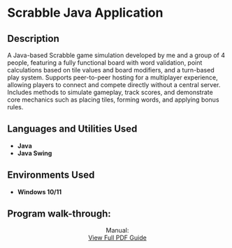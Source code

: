 <h1>Scrabble Java Application</h1>

<h2>Description</h2>
A Java-based Scrabble game simulation developed by me and a group of 4 people, featuring a fully functional board with word validation, point calculations based on tile values and board modifiers, and a turn-based play system. Supports peer-to-peer hosting for a multiplayer experience, allowing players to connect and compete directly without a central server. Includes methods to simulate gameplay, track scores, and demonstrate core mechanics such as placing tiles, forming words, and applying bonus rules.
<br />


<h2>Languages and Utilities Used</h2>

- <b>Java</b> 
- <b>Java Swing</b>

<h2>Environments Used </h2>

- <b>Windows 10/11</b>

<h2>Program walk-through:</h2>

<p align="center">
Manual: <br/>
<a href="docs/Scrabble Manual.pdf" target="_blank">View Full PDF Guide</a>
<br />

<!--
 ```diff
- text in red
+ text in green
! text in orange
# text in gray
@@ text in purple (and bold)@@
```
--!>

